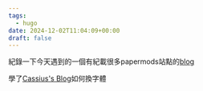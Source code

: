 ```yaml
---
tags:
  - hugo
date: 2024-12-02T11:04:09+00:00
draft: false
---
```

紀錄一下今天遇到的一個有紀載很多papermods站點的[blog](https://daoyuchan.com/blog/papermods/)

學了[Cassius's Blog](https://www.yuweihung.com/)如何換字體